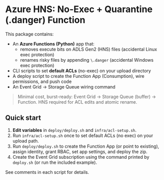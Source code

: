 # Azure HNS: No-Exec + Quarantine (\.danger) Function

This package contains:
- An **Azure Functions (Python)** app that:
  - removes execute bits on ADLS Gen2 (HNS) files (accidental Linux exec protection)
  - renames risky files by appending `\.danger` (accidental Windows exec protection)
- CLI scripts to set **default ACLs** (no-exec) on your upload directory
- A deploy script to create the Function App (Consumption), wire permissions, and push code
- An Event Grid → Storage Queue wiring command

> Minimal cost, burst-ready: Event Grid → Storage Queue (buffer) → Function. HNS required for ACL edits and atomic rename.

## Quick start

1. **Edit variables** in `deploy/deploy.sh` and `infra/acl-setup.sh`.
2. Run `infra/acl-setup.sh` once to set default ACLs (no exec) on your upload path.
3. Run `deploy/deploy.sh` to create the Function App (or point to existing), assign identity, grant RBAC, set app settings, and deploy the zip.
4. Create the Event Grid subscription using the command printed by `deploy.sh` (or run the included example).

See comments in each script for details.
